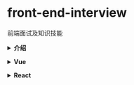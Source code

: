 # front-end-interview
前端面试及知识技能

<b><details><summary>介绍</summary></b>
1.本仓库是面向 web 前端开发者准备面试使用，包含自己在面试和学习过程中遇到的问题的总结，希望能对大家有所帮忙；

2.[参考](https://github.com/yisainan/web-interview)
</details>

<b><details><summary>Vue</summary></b>
- [详情](./content/vue/vue.md)
</details>

<b><details><summary>React</summary></b>
- [详情](./content/react/react.md)
</details>